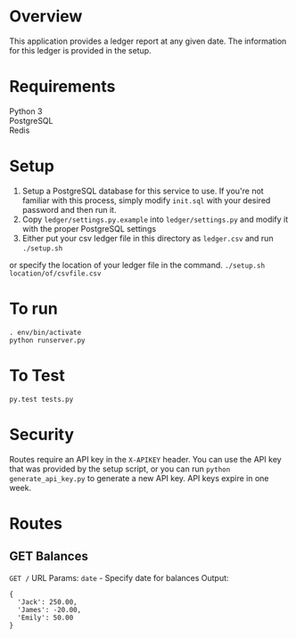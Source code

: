 # Overview #

This application provides a ledger report at any given date. The information for this ledger is provided in the setup.


# Requirements #

Python 3  
PostgreSQL  
Redis  


# Setup #
1. Setup a PostgreSQL database for this service to use. If you're not familiar with this process, simply modify `init.sql` with your desired password and then run it.
2. Copy `ledger/settings.py.example` into `ledger/settings.py` and modify it with the proper PostgreSQL settings
3. Either put your csv ledger file in this directory as `ledger.csv` and run
`./setup.sh`

or specify the location of your ledger file in the command.
`./setup.sh location/of/csvfile.csv`


# To run #

```
. env/bin/activate
python runserver.py
```


# To Test #
`py.test tests.py`


# Security #
Routes require an API key in the `X-APIKEY` header. You can use the API key that was provided by the setup script, or you can run `python generate_api_key.py` to generate a new API key. API keys expire in one week.


# Routes #

## GET Balances ##
`GET /`
URL Params:
`date` - Specify date for balances
Output:
```
{
  'Jack': 250.00,
  'James': -20.00,
  'Emily': 50.00
}
```

